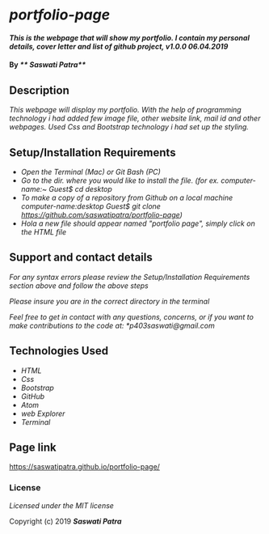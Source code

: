 # _portfolio-page_

#### _This is the webpage that will show my portfolio. I contain my personal details, cover letter and list of github project, v1.0.0 06.04.2019_

#### By _** Saswati Patra**_

## Description

_This webpage will display my portfolio. With the help of programming technology i had added few image file, other website link, mail id and other webpages. Used Css and Bootstrap technology i had set up the styling._

## Setup/Installation Requirements

* _Open the Terminal (Mac) or Git Bash (PC)_
* _Go to the dir. where you would like to install the file. (for ex. computer-name:~ Guest$ cd desktop_
* _To make a copy of a repository from Github on a local machine computer-name:desktop Guest$ git clone https://github.com/saswatipatra/portfolio-page)_
* _Hola a new file should appear named "portfolio page", simply click on the HTML file_

## Support and contact details

_For any syntax errors please review the Setup/Installation Requirements section above and follow the above steps_

_Please insure you are in the correct directory in the terminal_

_Feel free to get in contact with any questions, concerns, or if you want to make contributions to the code at: *p403saswati@gmail.com_

## Technologies Used

* _HTML_
* _Css_
* _Bootstrap_
* _GitHub_
* _Atom_
* _web Explorer_
* _Terminal_


## Page link
https://saswatipatra.github.io/portfolio-page/


### License

*Licensed under the MIT license*

Copyright (c) 2019 **_Saswati Patra_**

